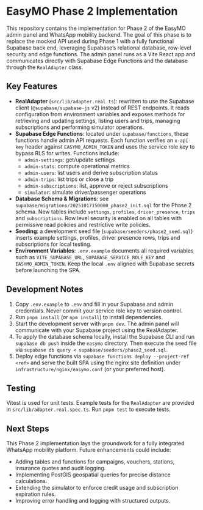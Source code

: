# EasyMO Phase 2 Implementation

This repository contains the implementation for Phase 2 of the EasyMO admin panel
and WhatsApp mobility backend.  The goal of this phase is to replace the
mocked API used during Phase 1 with a fully functional Supabase back end,
leveraging Supabase’s relational database, row‑level security and edge
functions.  The admin panel runs as a Vite React app and communicates
directly with Supabase Edge Functions and the database through the
`RealAdapter` class.

## Key Features

- **RealAdapter** (`src/lib/adapter.real.ts`): rewritten to use the Supabase
  client (`@supabase/supabase-js` v2) instead of REST endpoints.  It reads
  configuration from environment variables and exposes methods for
  retrieving and updating settings, listing users and trips, managing
  subscriptions and performing simulator operations.
- **Supabase Edge Functions**: located under `supabase/functions`, these
  functions handle admin API requests.  Each function verifies an
  `x-api-key` header against `EASYMO_ADMIN_TOKEN` and uses the service
  role key to bypass RLS for writes.  Functions include:
  - `admin-settings`: get/update settings
  - `admin-stats`: compute operational metrics
  - `admin-users`: list users and derive subscription status
  - `admin-trips`: list trips or close a trip
  - `admin-subscriptions`: list, approve or reject subscriptions
  - `simulator`: simulate driver/passenger operations
- **Database Schema & Migrations**: see
  `supabase/migrations/20251017150000_phase2_init.sql` for the Phase 2
  schema.  New tables include `settings`, `profiles`, `driver_presence`,
  `trips` and `subscriptions`.  Row level security is enabled on all
  tables with permissive read policies and restrictive write policies.
- **Seeding**: a development seed file (`supabase/seeders/phase2_seed.sql`)
  inserts example settings, profiles, driver presence rows, trips and
  subscriptions for local testing.
- **Environment Variables**: `.env.example` documents all required
  variables such as `VITE_SUPABASE_URL`, `SUPABASE_SERVICE_ROLE_KEY` and
  `EASYMO_ADMIN_TOKEN`.  Keep the local `.env` aligned with Supabase
  secrets before launching the SPA.

## Development Notes

1. Copy `.env.example` to `.env` and fill in your Supabase and admin
   credentials.  Never commit your service role key to version control.
2. Run `pnpm install` (or `npm install`) to install dependencies.
3. Start the development server with `pnpm dev`.  The admin panel will
   communicate with your Supabase project using the RealAdapter.
4. To apply the database schema locally, install the Supabase CLI and run
   `supabase db push` inside the `easymo` directory.  Then execute the
   seed file via `supabase db query < supabase/seeders/phase2_seed.sql`.
5. Deploy edge functions via `supabase functions deploy --project-ref <ref>`
   and serve the built SPA using the nginx site definition under
   `infrastructure/nginx/easymo.conf` (or your preferred host).

## Testing

Vitest is used for unit tests.  Example tests for the `RealAdapter` are
provided in `src/lib/adapter.real.spec.ts`.  Run `pnpm test` to execute
tests.

## Next Steps

This Phase 2 implementation lays the groundwork for a fully integrated
WhatsApp mobility platform.  Future enhancements could include:

- Adding tables and functions for campaigns, vouchers, stations,
  insurance quotes and audit logging.
- Implementing PostGIS geospatial queries for precise distance calculations.
- Extending the simulator to enforce credit usage and subscription
  expiration rules.
- Improving error handling and logging with structured outputs.